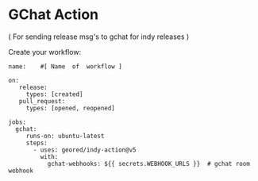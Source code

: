 # GChat Action   
( For sending release msg's to gchat  for indy releases )

Create your workflow:

```
name:    #[ Name  of  workflow ]

on:
   release:
     types: [created]
   pull_request:
     types: [opened, reopened]

jobs:
  gchat:
     runs-on: ubuntu-latest
     steps:
       - uses: geored/indy-action@v5
         with:
           gchat-webhooks: ${{ secrets.WEBHOOK_URLS }}  # gchat room webhook
```



